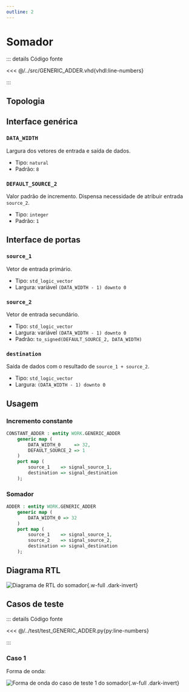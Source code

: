 ```yaml
---
outline: 2
---
```


# Somador

::: details Código fonte <a href="https://github.com/pfeinsper/24a-CTI-RISCV/blob/main/src/GENERIC_ADDER.vhd" target="blank" style="float:right"><Badge type="tip" text="GENERIC_ADDER.vhd &boxbox;" /></a>

<<< @/../src/GENERIC_ADDER.vhd{vhdl:line-numbers}

:::

## Topologia

<pan-container selector=".mermaid">

<!--@include: @/.includes/generic_adder-topology.md-->

</pan-container>

## Interface genérica

### `DATA_WIDTH` <Badge type="neutral" text="GENERIC" />

Largura dos vetores de entrada e saída de dados.

- Tipo: `natural`
- Padrão: `8`

### `DEFAULT_SOURCE_2` <Badge type="neutral" text="GENERIC" />

Valor padrão de incremento. Dispensa necessidade de atribuir entrada `source_2`.

- Tipo: `integer`
- Padrão: `1`

## Interface de portas

### `source_1` <Badge type="success" text="INPUT" />

Vetor de entrada primário.

- Tipo: `std_logic_vector`
- Largura: variável `(DATA_WIDTH - 1) downto 0`

### `source_2` <Badge type="success" text="INPUT" />

Vetor de entrada secundário.

- Tipo: `std_logic_vector`
- Largura: variável `(DATA_WIDTH - 1) downto 0`
- Padrão: `to_signed(DEFAULT_SOURCE_2, DATA_WIDTH)`

### `destination` <Badge type="danger" text="OUTPUT" />

Saída de dados com o resultado de `source_1 + source_2`.

- Tipo: `std_logic_vector`
- Largura: `(DATA_WIDTH - 1) downto 0`

## Usagem

### Incremento constante

```vhdl
CONSTANT_ADDER : entity WORK.GENERIC_ADDER
    generic map (
        DATA_WIDTH_0     => 32,
        DEFAULT_SOURCE_2 => 1
    )
    port map (
        source_1    => signal_source_1,
        destination => signal_destination
    );
```

### Somador

```vhdl
ADDER : entity WORK.GENERIC_ADDER
    generic map (
        DATA_WIDTH_0 => 32
    )
    port map (
        source_1    => signal_source_1,
        source_2    => signal_source_2,
        destination => signal_destination
    );
```

## Diagrama RTL

<pan-container>

![Diagrama de RTL do somador](/images/reference/components/generic_adder_netlist.svg){.w-full .dark-invert}

</pan-container>

## Casos de teste

::: details Código fonte <a href="https://github.com/pfeinsper/24a-CTI-RISCV/blob/main/test/test_GENERIC_ADDER.py" target="blank" style="float:right"><Badge type="tip" text="test_GENERIC_ADDER.py &boxbox;" /></a>

<<< @/../test/test_GENERIC_ADDER.py{py:line-numbers}

:::

### Caso 1 <Badge type="info" text="tb_GENERIC_ADDER_case_1" />

Forma de onda:

<pan-container :grid="false">

![Forma de onda do caso de teste 1 do somador](/images/reference/components/tb_generic_adder_case_1.svg){.w-full .dark-invert}

</pan-container>
